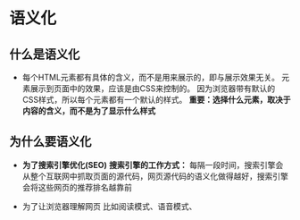# 语义化

## 什么是语义化

- 每个HTML元素都有具体的含义，而不是用来展示的，即与展示效果无关。
元素展示到页面中的效果，应该是由CSS来控制的。
因为浏览器带有默认的CSS样式，所以每个元素都有一个默认的样式。
**重要：选择什么元素，取决于内容的含义，而不是为了显示什么样式**

## 为什么要语义化
- **为了搜索引擎优化(SEO)**
**搜索引擎的工作方式：** 每隔一段时间，搜索引擎会从整个互联网中抓取页面的源代码，网页源代码的语义化做得越好，搜索引擎会将这些网页的推荐排名越靠前

- 为了让浏览器理解网页
比如阅读模式、语音模式、
